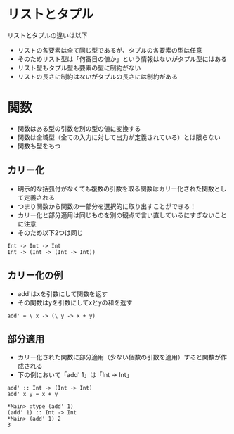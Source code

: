 # リストとタプル
リストとタプルの違いは以下

- リストの各要素は全て同じ型であるが、タプルの各要素の型は任意
- そのためリスト型は「何番目の値か」という情報はないがタプル型にはある
- リスト型もタプル型も要素の型に制約がない
- リストの長さに制約はないがタプルの長さには制約がある

# 関数
- 関数はある型の引数を別の型の値に変換する
- 関数は全域型（全ての入力に対して出力が定義されている）とは限らない
- 関数も型をもつ

## カリー化
- 明示的な括弧付がなくても複数の引数を取る関数はカリー化された関数として定義される
- つまり関数から関数の一部分を選択的に取り出すことができる！
- カリー化と部分適用は同じものを別の観点で言い直しているにすぎないことに注意
- そのため以下2つは同じ

```
Int -> Int -> Int
Int -> (Int -> (Int -> Int))
```

## カリー化の例
- add'はxを引数にして関数を返す
- その関数はyを引数にしてxとyの和を返す

```
add' = \ x -> (\ y -> x + y)
```

## 部分適用
- カリー化された関数に部分適用（少ない個数の引数を適用）すると関数が作成される
- 下の例において「add' 1」は「Int -> Int」

```
add' :: Int -> (Int -> Int)
add' x y = x + y
```

```
*Main> :type (add' 1)
(add' 1) :: Int -> Int
*Main> (add' 1) 2
3
```
